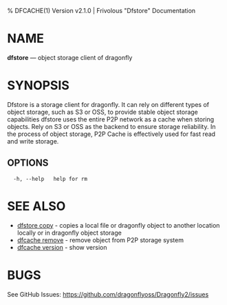% DFCACHE(1) Version v2.1.0 | Frivolous "Dfstore" Documentation

# NAME

**dfstore** — object storage client of dragonfly

# SYNOPSIS

Dfstore is a storage client for dragonfly. It can rely on different types of object storage,
such as S3 or OSS, to provide stable object storage capabilities
dfstore uses the entire P2P network as a cache when storing objects.
Rely on S3 or OSS as the backend to ensure storage reliability.
In the process of object storage, P2P Cache is effectively used for fast read and write storage.

## OPTIONS

```shell
  -h, --help   help for rm
```

# SEE ALSO

- [dfstore copy](dfstore_copy.md) - copies a local file or dragonfly object to another location locally or in dragonfly object storage
- [dfcache remove](dfstore_remove.md) - remove object from P2P storage system
- [dfcache version](dfstore_version.md) - show version

# BUGS

See GitHub Issues: <https://github.com/dragonflyoss/Dragonfly2/issues>
